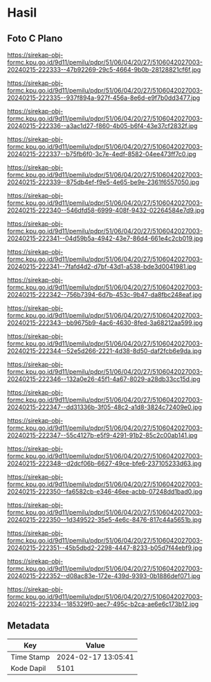 # Hasil

## Foto C Plano

https://sirekap-obj-formc.kpu.go.id/9d11/pemilu/pdpr/51/06/04/20/27/5106042027003-20240215-222333--47b92269-29c5-4664-9b0b-28128821cf6f.jpg

https://sirekap-obj-formc.kpu.go.id/9d11/pemilu/pdpr/51/06/04/20/27/5106042027003-20240215-222335--937f894a-927f-456a-8e6d-e9f7b0dd3477.jpg

https://sirekap-obj-formc.kpu.go.id/9d11/pemilu/pdpr/51/06/04/20/27/5106042027003-20240215-222336--a3ac1d27-f860-4b05-b6f4-43e37cf2832f.jpg

https://sirekap-obj-formc.kpu.go.id/9d11/pemilu/pdpr/51/06/04/20/27/5106042027003-20240215-222337--b75fb6f0-3c7e-4edf-8582-04ee473ff7c0.jpg

https://sirekap-obj-formc.kpu.go.id/9d11/pemilu/pdpr/51/06/04/20/27/5106042027003-20240215-222339--875db4ef-f9e5-4e65-be9e-2361f6557050.jpg

https://sirekap-obj-formc.kpu.go.id/9d11/pemilu/pdpr/51/06/04/20/27/5106042027003-20240215-222340--546dfd58-6999-408f-9432-02264584e7d9.jpg

https://sirekap-obj-formc.kpu.go.id/9d11/pemilu/pdpr/51/06/04/20/27/5106042027003-20240215-222341--04d59b5a-4942-43e7-86d4-661e4c2cb019.jpg

https://sirekap-obj-formc.kpu.go.id/9d11/pemilu/pdpr/51/06/04/20/27/5106042027003-20240215-222341--7fafd4d2-d7bf-43d1-a538-bde3d0041981.jpg

https://sirekap-obj-formc.kpu.go.id/9d11/pemilu/pdpr/51/06/04/20/27/5106042027003-20240215-222342--756b7394-6d7b-453c-9b47-da8fbc248eaf.jpg

https://sirekap-obj-formc.kpu.go.id/9d11/pemilu/pdpr/51/06/04/20/27/5106042027003-20240215-222343--bb9675b9-4ac6-4630-8fed-3a68212aa599.jpg

https://sirekap-obj-formc.kpu.go.id/9d11/pemilu/pdpr/51/06/04/20/27/5106042027003-20240215-222344--52e5d266-2221-4d38-8d50-daf2fcb6e9da.jpg

https://sirekap-obj-formc.kpu.go.id/9d11/pemilu/pdpr/51/06/04/20/27/5106042027003-20240215-222346--132a0e26-45f1-4a67-8029-a28db33cc15d.jpg

https://sirekap-obj-formc.kpu.go.id/9d11/pemilu/pdpr/51/06/04/20/27/5106042027003-20240215-222347--dd31336b-3f05-48c2-a1d8-3824c72409e0.jpg

https://sirekap-obj-formc.kpu.go.id/9d11/pemilu/pdpr/51/06/04/20/27/5106042027003-20240215-222347--55c4127b-e5f9-4291-91b2-85c2c00ab141.jpg

https://sirekap-obj-formc.kpu.go.id/9d11/pemilu/pdpr/51/06/04/20/27/5106042027003-20240215-222348--d2dcf06b-6627-49ce-bfe6-237105233d63.jpg

https://sirekap-obj-formc.kpu.go.id/9d11/pemilu/pdpr/51/06/04/20/27/5106042027003-20240215-222350--fa6582cb-e346-46ee-acbb-07248dd1bad0.jpg

https://sirekap-obj-formc.kpu.go.id/9d11/pemilu/pdpr/51/06/04/20/27/5106042027003-20240215-222350--1d349522-35e5-4e6c-8476-817c44a5651b.jpg

https://sirekap-obj-formc.kpu.go.id/9d11/pemilu/pdpr/51/06/04/20/27/5106042027003-20240215-222351--45b5dbd2-2298-4447-8233-b05d7f44ebf9.jpg

https://sirekap-obj-formc.kpu.go.id/9d11/pemilu/pdpr/51/06/04/20/27/5106042027003-20240215-222352--d08ac83e-172e-439d-9393-0b1886def071.jpg

https://sirekap-obj-formc.kpu.go.id/9d11/pemilu/pdpr/51/06/04/20/27/5106042027003-20240215-222334--185329f0-aec7-495c-b2ca-ae6e6c173b12.jpg


## Metadata

| Key        | Value               |
| ---------- | ------------------- |
| Time Stamp | 2024-02-17 13:05:41 |
| Kode Dapil | 5101                |



